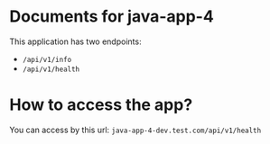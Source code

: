 # Documents for java-app-4

This application has two endpoints:
- `/api/v1/info` 
- `/api/v1/health` 

# How to access the app?

You can access by this url: `java-app-4-dev.test.com/api/v1/health` 